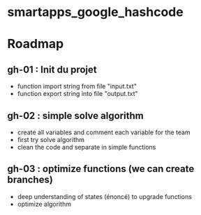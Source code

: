 # smartapps_google_hashcode

# Roadmap

## gh-01 : Init du projet

- function import string from file "input.txt"
- function export string into file "output.txt"

## gh-02 : simple solve algorithm

- create all variables and comment each variable for the team
- first try solve algorithm
- clean the code and separate in simple functions

## gh-03 : optimize functions (we can create branches)

- deep understanding of states (énoncé) to upgrade functions
- optimize algorithm